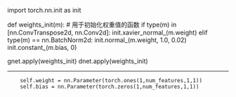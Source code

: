 

<!--
 * @version:
 * @Author:  StevenJokess https://github.com/StevenJokess
 * @Date: 2020-11-08 14:50:19
 * @LastEditors:  StevenJokess https://github.com/StevenJokess
 * @LastEditTime: 2020-11-13 19:38:39
 * @Description:
 * @TODO::
 * @Reference: https://github.com/ZhiqingXiao/pytorch-book/blob/master/chapter10_GAN/cifar_gan.ipynb
 * https://github.com/kuangliu/pytorch-groupnorm/blob/master/groupnorm.py
-->
import torch.nn.init as init

def weights_init(m): # 用于初始化权重值的函数
    if type(m) in [nn.ConvTranspose2d, nn.Conv2d]:
        init.xavier_normal_(m.weight)
    elif type(m) == nn.BatchNorm2d:
        init.normal_(m.weight, 1.0, 0.02)
        init.constant_(m.bias, 0)

gnet.apply(weights_init)
dnet.apply(weights_init)

---

        self.weight = nn.Parameter(torch.ones(1,num_features,1,1))
        self.bias = nn.Parameter(torch.zeros(1,num_features,1,1))
